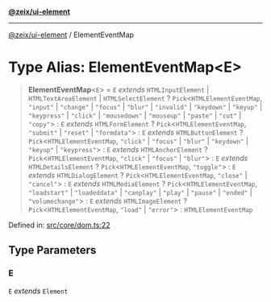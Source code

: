 [**@zeix/ui-element**](../README.md)

***

[@zeix/ui-element](../globals.md) / ElementEventMap

# Type Alias: ElementEventMap\<E\>

> **ElementEventMap**\<`E`\> = `E` *extends* `HTMLInputElement` \| `HTMLTextAreaElement` \| `HTMLSelectElement` ? `Pick`\<`HTMLElementEventMap`, `"input"` \| `"change"` \| `"focus"` \| `"blur"` \| `"invalid"` \| `"keydown"` \| `"keyup"` \| `"keypress"` \| `"click"` \| `"mousedown"` \| `"mouseup"` \| `"paste"` \| `"cut"` \| `"copy"`\> : `E` *extends* `HTMLFormElement` ? `Pick`\<`HTMLElementEventMap`, `"submit"` \| `"reset"` \| `"formdata"`\> : `E` *extends* `HTMLButtonElement` ? `Pick`\<`HTMLElementEventMap`, `"click"` \| `"focus"` \| `"blur"` \| `"keydown"` \| `"keyup"` \| `"keypress"`\> : `E` *extends* `HTMLAnchorElement` ? `Pick`\<`HTMLElementEventMap`, `"click"` \| `"focus"` \| `"blur"`\> : `E` *extends* `HTMLDetailsElement` ? `Pick`\<`HTMLElementEventMap`, `"toggle"`\> : `E` *extends* `HTMLDialogElement` ? `Pick`\<`HTMLElementEventMap`, `"close"` \| `"cancel"`\> : `E` *extends* `HTMLMediaElement` ? `Pick`\<`HTMLElementEventMap`, `"loadstart"` \| `"loadeddata"` \| `"canplay"` \| `"play"` \| `"pause"` \| `"ended"` \| `"volumechange"`\> : `E` *extends* `HTMLImageElement` ? `Pick`\<`HTMLElementEventMap`, `"load"` \| `"error"`\> : `HTMLElementEventMap`

Defined in: [src/core/dom.ts:22](https://github.com/zeixcom/ui-element/blob/8a5f554f7f150bc30f3cc67f612a4c3067704cb6/src/core/dom.ts#L22)

## Type Parameters

### E

`E` *extends* `Element`
